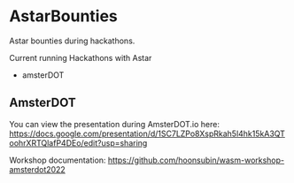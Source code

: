 # AstarBounties
Astar bounties during hackathons.

Current running Hackathons with Astar
- amsterDOT


## AmsterDOT
You can view the presentation during AmsterDOT.io here:
https://docs.google.com/presentation/d/1SC7LZPo8XspRkah5l4hk15kA3QToohrXRTQlafP4DEo/edit?usp=sharing

Workshop documentation:
https://github.com/hoonsubin/wasm-workshop-amsterdot2022
